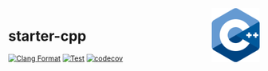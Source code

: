 <img align="right" width="96px" src="./assets/1200px_cpp_logo.svg.png">

# starter-cpp

[![Clang Format](https://github.com/Dup4/starter-cpp/workflows/Clang%20Format/badge.svg)](https://github.com/Dup4/starter-cpp/actions/workflows/clang_format.yml)
[![Test](https://github.com/Dup4/starter-cpp/workflows/Test/badge.svg)](https://github.com/Dup4/starter-cpp/actions/workflows/test.yml)
[![codecov](https://codecov.io/gh/Dup4/starter-cpp/branch/main/graph/badge.svg)](https://codecov.io/gh/Dup4/starter-cpp)
